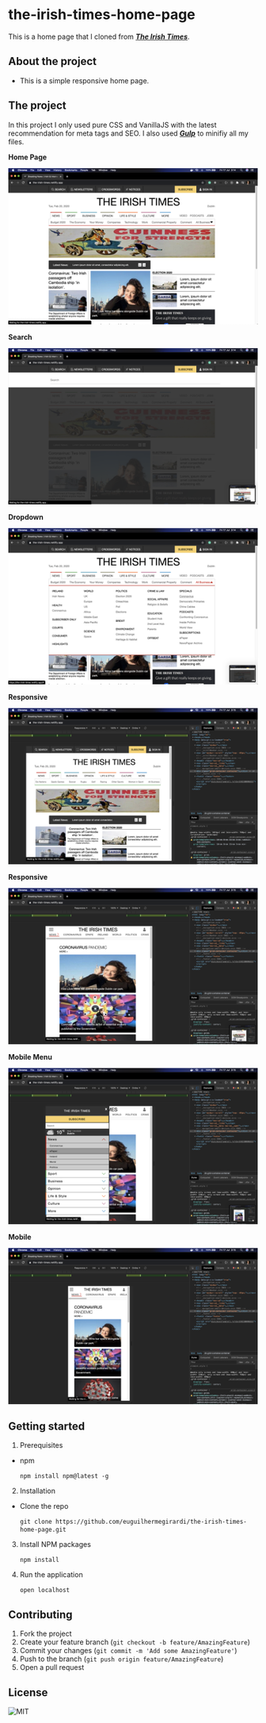 # the-irish-times-home-page

This is a home page that I cloned from [**_The Irish Times_**](https://www.irishtimes.com/).

## About the project

- This is a simple responsive home page.


## The project

In this project I only used pure CSS and VanillaJS with the latest recommendation for meta tags and SEO. I also used [**_Gulp_**](https://gulpjs.com/) to minifiy all my files. 

**Home Page**

![home-page](.github/home.png)

**Search**

![search](.github/search.png)

**Dropdown**

![dropdown](.github/dropdown.png)

**Responsive**

![resp](.github/resp.png)

**Responsive**

![resp2](.github/resp2.png)

**Mobile Menu**

![mobile-menu](.github/mobile-menu.png)

**Mobile**

![mobile](.github/mobile.png)

## Getting started

1.  Prerequisites

- npm

      npm install npm@latest -g

2. Installation

- Clone the repo

      git clone https://github.com/euguilhermegirardi/the-irish-times-home-page.git

3. Install NPM packages

       npm install

4. Run the application

       open localhost
       

## Contributing

1.  Fork the project
2.  Create your feature branch (`git checkout -b feature/AmazingFeature`)
3.  Commit your changes (`git commit -m 'Add some AmazingFeature'`)
4.  Push to the branch (`git push origin feature/AmazingFeature`)
5.  Open a pull request

## License

![MIT](https://img.shields.io/badge/License-MIT-blue.svg)
